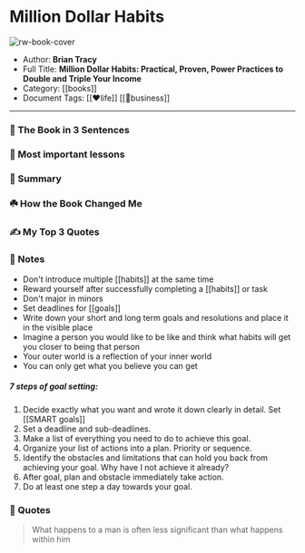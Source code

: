 
# Million Dollar Habits

![rw-book-cover](https://i.gr-assets.com/images/S/compressed.photo.goodreads.com/books/1387731113l/115637.jpg)

- Author: **Brian Tracy**
- Full Title: **Million Dollar Habits: Practical, Proven, Power Practices to Double and Triple Your Income**
- Category: [[books]]
- Document Tags: [[❤life]] [[💼business]] 
---
### 🚀 The Book in 3 Sentences

### 🎨 Most important lessons

### 📒 Summary

### ☘️ How the Book Changed Me

### ✍️ My Top 3 Quotes

### 📝 Notes
- Don't introduce multiple [[habits]] at the same time
- Reward yourself after successfully completing a [[habits]] or task
- Don't major in minors
- Set deadlines for [[goals]]
- Write down your short and long term goals and resolutions and place it in the visible place
- Imagine a person you would like to be like and think what habits will get you closer to being that person
- Your outer world is a reflection of your inner world
- You can only get what you believe you can get


##### 7 steps of goal setting:
1. Decide exactly what you want and wrote it down clearly in detail. Set [[SMART goals]]
2. Set a deadline and sub-deadlines.
3. Make a list of everything you need to do to achieve this goal.
4. Organize your list of actions into a plan. Priority or sequence.
5. Identify the obstacles and limitations that can hold you back from achieving your goal. Why have I not achieve it already?
6. After goal, plan and obstacle immediately take action.
7. Do at least one step a day towards your goal.

### 📜 Quotes
> What happens to a man is often less significant than what happens within him


